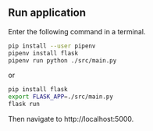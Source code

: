 ## Run application
Enter the following command in a terminal.

```bash
pip install --user pipenv
pipenv install flask
pipenv run python ./src/main.py
```
or

```bash
pip install flask
export FLASK_APP=./src/main.py
flask run
```

Then navigate to http://localhost:5000.